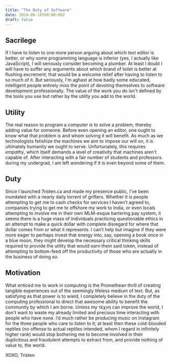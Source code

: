 ```yaml
---
title: "The Duty of Software"
date: 2024-06-18T00:00:00Z
draft: false
---
```


## Sacrilege

If I have to listen to one more person arguing about which text editor is better, or why some programming language is inferior (yes, I actually like JavaScript), I will seriously consider becoming a plumber. At least I doubt I will have to suffer any arguments about which brand of toilet is better at flushing excrement; that would be a welcome relief after having to listen to so much of it. But seriously, I'm aghast at how badly some educated, intelligent people entirely miss the point of devoting themselves to software development professionally. The value of the work you do isn't defined by the tools you use but rather by the utility you add to the world.

## Utility

The real reason to program a computer is to solve a problem, thereby adding value for someone. Before even opening an editor, one ought to know what that problem is and whom solving it will benefit. As much as we technologists fetishize the machines we aim to impose our will on, it is ultimately humanity we ought to serve. Unfortunately, this requires *empathy*, which itself demands a level of creativity that machines aren't capable of. After interacting with a fair number of students and professors during my undergrad, I am left wondering if it is even beyond some of them.

## Duty

Since I launched 7risten.ca and made my presence public, I’ve been inundated with a nearly daily torrent of grifters. Whether it is people attempting to get me to cash checks for services I haven’t agreed to, companies trying to get me to offshore my work to India, or even locals attempting to involve me in their own MLM-esque bartering pay system, it seems there is a huge mass of individuals practicing questionable ethics in an attempt to make a quick dollar with complete disregard for where that dollar comes from or what it represents. I can’t help but imagine if they were more eager to perhaps invest that energy into, say, opening a book once in a blue moon, they might develop the necessary critical thinking skills required to provide the utility that would earn them said token, instead of attempting to bottom-feed off the productivity of those who are actually in the business of doing so.

## Motivation

What enticed me to work in computing is the Promethean thrill of creating tangible experiences out of the seemingly lifeless medium of text. But, as satisfying as that power is to wield, I completely believe in the duty of the computing professional to direct that awesome ability to benefit the community by which I am borne. Unless my τέχνη can improve the world, I don't want to waste my already limited and precious time interacting with people who have none. I’d much rather be producing music on Instagram for the three people who care to listen to it; at least then these cold-blooded reptiles (no offense to actual reptiles intended, whom I regard in infinitely higher rank) would stop bothering me to become involved in their duplicitous and fraudulent attempts to extract from, and provide nothing of value to, the world.

XOXO, Tristen
